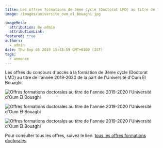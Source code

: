 ```yaml
---
title: Les offres formations de 3ème cycle (Doctorat LMD) au titre de l’année 2019/2020 Université d'Oum El Bouaghi.
image: /images/universite_oum_el_bouaghi.jpg

imageMeta:
  attribution: By admin
  attributionLink:
featured: true
authors:
  - admin
date: Thu Sep 05 2019 15:45:59 GMT+0100 (IST)
tags:
  - annonce
---
```

Les offres du concours d'accès à la formation de 3éme cycle (Doctorat LMD) au titre de l'année 2019-2020 de la part de  l'Université d'Oum El Bouaghi.

![Offres formations doctorales au titre de l'année 2019-2020 l'Université d'Oum El Bouaghi](/images/formations-doctorales-oum-elbouaghi-2019-2020.jpg)

![Offres formations doctorales au titre de l'année 2019-2020 l'Université d'Oum El Bouaghi](/images/formations-doctorales-oum-elbouaghi-2019-2020-2.jpg)

![Offres formations doctorales au titre de l'année 2019-2020 l'Université d'Oum El Bouaghi](/images/formations-doctorales-oum-elbouaghi-2019-2020-3.jpg)


Pour consulter tous les offres, suivez le lien: [tous les offres formations doctorales](/tous-les-offres-de-formations-doctorale-lmd-2019-2020/)
